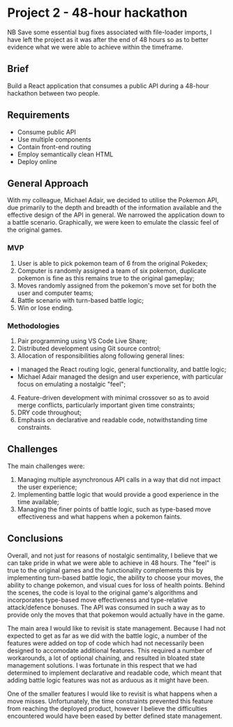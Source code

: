 # Project 2 - 48-hour hackathon

NB Save some essential bug fixes associated with file-loader imports, I have left the project as it was after the end of 48 hours so as to better evidence what we were able to achieve within the timeframe.

## Brief

Build a React application that consumes a public API during a 48-hour hackathon between two people.

## Requirements

- Consume public API
- Use multiple components
- Contain front-end routing
- Employ semantically clean HTML
- Deploy online

## General Approach

With my colleague, Michael Adair, we decided to utilise the Pokemon API, due primarily to the depth and breadth of the information available and the effective design of the API in general. We narrowed the application down to a battle scenario. Graphically, we were keen to emulate the classic feel of the original games.

### MVP

1. User is able to pick pokemon team of 6 from the original Pokedex;
2. Computer is randomly assigned a team of six pokemon, duplicate pokemon is fine as this remains true to the original gameplay;
3. Moves randomly assigned from the pokemon's move set for both the user and computer teams;
4. Battle scenario with turn-based battle logic;
5. Win or lose ending.

### Methodologies

1. Pair programming using VS Code Live Share;
2. Distributed development using Git source control;
3. Allocation of responsibilities along following general lines:

- I managed the React routing logic, general functionality, and battle logic;
- Michael Adair managed the design and user experience, with particular focus on emulating a nostalgic "feel";

4. Feature-driven development with minimal crossover so as to avoid merge conflicts, particularly important given time constraints;
5. DRY code throughout;
6. Emphasis on declarative and readable code, notwithstanding time constraints.

## Challenges

The main challenges were:

1. Managing multiple asynchronous API calls in a way that did not impact the user experience;
2. Implementing battle logic that would provide a good experience in the time available;
3. Managing the finer points of battle logic, such as type-based move effectiveness and what happens when a pokemon faints.

## Conclusions

Overall, and not just for reasons of nostalgic sentimality, I believe that we can take pride in what we were able to achieve in 48 hours. The "feel" is true to the original games and the functionality complements this by implementing turn-based battle logic, the ability to choose your moves, the ability to change pokemon, and visual cues for loss of health points. Behind the scenes, the code is loyal to the original game's algorithms and incorporates type-based move effectiveness and type-relative attack/defence bonuses. The API was consumed in such a way as to provide only the moves that that pokemon would actually have in the game.

The main area I would like to revisit is state management. Because I had not expected to get as far as we did with the battle logic, a number of the features were added on top of code which had not necessarily been designed to accomodate additional features. This required a number of workarounds, a lot of optional chaining, and resulted in bloated state management solutions. I was fortunate in this respect that we had determined to implement declarative and readable code, which meant that adding battle logic features was not as arduous as it might have been.

One of the smaller features I would like to revisit is what happens when a move misses. Unfortunately, the time constraints prevented this feature from reaching the deployed product, however I believe the difficulties encountered would have been eased by better defined state management.
